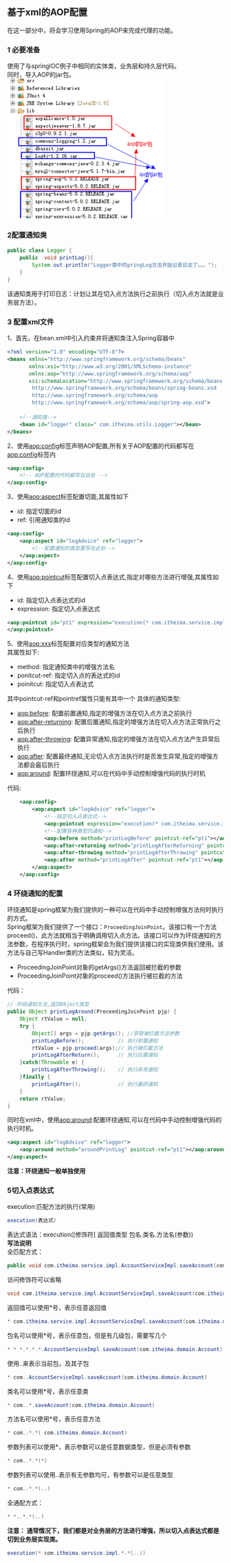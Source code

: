 ## 基于xml的AOP配置
在这一部分中，将会学习使用Spring的AOP来完成代理的功能。  
### 1 必要准备
使用了与springIOC例子中相同的实体类，业务层和持久层代码。  
同时，导入AOP的jar包。  
![image](https://github.com/AIchemists/JAVAEE/blob/master/SpringImg/3-3.png)   
### 2配置通知类
```java
public class Logger {
    public  void printLog(){
        System.out.println("Logger类中的pringLog方法开始记录日志了。。。");
    }
}
```
该通知类用于打印日志：计划让其在切入点方法执行之前执行（切入点方法就是业务层方法）。  
### 3 配置xml文件
1、首先，在bean.xml中引入约束并将通知类注入Spring容器中  
```xml
<?xml version="1.0" encoding="UTF-8"?>
<beans xmlns="http://www.springframework.org/schema/beans"
       xmlns:xsi="http://www.w3.org/2001/XMLSchema-instance"
       xmlns:aop="http://www.springframework.org/schema/aop"
       xsi:schemaLocation="http://www.springframework.org/schema/beans
        http://www.springframework.org/schema/beans/spring-beans.xsd
        http://www.springframework.org/schema/aop
        http://www.springframework.org/schema/aop/spring-aop.xsd">
	
    <!--通知类-->
	<bean id="logger" class=" com.itheima.utils.Logger"></bean>
</beans>
```
2、使用<aop:config>标签声明AOP配置,所有关于AOP配置的代码都写在<aop:config>标签内  
```xml
<aop:config>
	<!-- AOP配置的代码都写在此处 -->
</aop:config>
```
3、使用<aop:aspect>标签配置切面,其属性如下	  
 - id: 指定切面的id  
 - ref: 引用通知类的id  
 
```xml
<aop:config>
	<aop:aspect id="logAdvice" ref="logger">
    	<!--配置通知的类型要写在此处-->
    </aop:aspect>
</aop:config>
```
4、使用<aop:pointcut>标签配置切入点表达式,指定对哪些方法进行增强,其属性如下  
 - id: 指定切入点表达式的id  
 - expression: 指定切入点表达式  
 ```xml
<aop:pointcut id="pt1" expression="execution(* com.itheima.service.impl.*.*(..))">
</aop:pointcut>
```
5、使用<aop:xxx>标签配置对应类型的通知方法  
其属性如下:  
 - method: 指定通知类中的增强方法名  
 - ponitcut-ref: 指定切入点的表达式的id  
 - poinitcut: 指定切入点表达式  
 
其中pointcut-ref和pointref属性只能有其中一个
具体的通知类型:  
 - <aop:before>: 配置前置通知,指定的增强方法在切入点方法之前执行  
 - <aop:after-returning>: 配置后置通知,指定的增强方法在切入点方法正常执行之后执行  
 - <aop:after-throwing>: 配置异常通知,指定的增强方法在切入点方法产生异常后执行  
 - <aop:after>: 配置最终通知,无论切入点方法执行时是否发生异常,指定的增强方法都会最后执行  
 - <aop:around>: 配置环绕通知,可以在代码中手动控制增强代码的执行时机  
 
代码:   
```xml
	<aop:config>
	    <aop:aspect id="logAdvice" ref="logger">
	        <!--指定切入点表达式-->
	        <aop:pointcut expression="execution(* com.itheima.service.impl.*.*(..))" id="pt1"></aop:pointcut>
	        <!--配置各种类型的通知-->
	        <aop:before method="printLogBefore" pointcut-ref="pt1"></aop:before>
	        <aop:after-returning method="printLogAfterReturning" pointcut-ref="pt1"></aop:after-returning>
	        <aop:after-throwing method="printLogAfterThrowing" pointcut-ref="pt1"></aop:after-throwing>
	        <aop:after method="printLogAfter" pointcut-ref="pt1"></aop:after>
	    </aop:aspect>
	</aop:config>
```
### 4 环绕通知的配置
环绕通知是spring框架为我们提供的一种可以在代码中手动控制增强方法何时执行的方式。  
Spring框架为我们提供了一个接口：`ProceedingJoinPoint`。该接口有一个方法proceed()，此方法就相当于明确调用切入点方法。该接口可以作为环绕通知的方法参数，在程序执行时，spring框架会为我们提供该接口的实现类供我们使用。该方法与自己写Handler类的方法类似，较为灵活。  
 - ProceedingJoinPoint对象的getArgs()方法返回被拦截的参数  
 - ProceedingJoinPoint对象的proceed()方法执行被拦截的方法  
 
代码：  
```java
// 环绕通知方法,返回Object类型
public Object printLogAround(ProceedingJoinPoint pjp) {
    Object rtValue = null;
    try {
        Object[] args = pjp.getArgs(); //获取被拦截方法参数       
        printLogBefore();			// 执行前置通知
    	rtValue = pjp.proceed(args);// 执行被拦截方法
        printLogAfterReturn();		// 执行后置通知
    }catch(Throwable e) {
        printLogAfterThrowing();	// 执行异常通知
    }finally {
        printLogAfter();			// 执行最终通知
    }
    return rtValue;
}
```
同时在xml中，使用<aop:around>:配置环绕通知,可以在代码中手动控制增强代码的执行时机。  
```xml
<aop:aspect id="logAdvice" ref="logger">
    <aop:around method="aroundPrintLog" pointcut-ref="pt1"></aop:around>
</aop:aspect>
```
**注意：环绕通知一般单独使用**  

### 5切入点表达式
execution:匹配方法的执行(常用)   
```java
execution(表达式) 
```
表达式语法：execution([修饰符] 返回值类型 包名.类名.方法名(参数))   
**写法说明**   
全匹配方式：   
```java
public void com.itheima.service.impl.AccountServiceImpl.saveAccount(com.itheima.domain.Account) 
```
访问修饰符可以省略  
``` java 
void com.itheima.service.impl.AccountServiceImpl.saveAccount(com.itheima.domain.Account)
```
返回值可以使用*号，表示任意返回值  
```java 
* com.itheima.service.impl.AccountServiceImpl.saveAccount(com.itheima.domain.Account) 
```
包名可以使用*号，表示任意包，但是有几级包，需要写几个  
```java
* * *.*.*.*.AccountServiceImpl.saveAccount(com.itheima.domain.Account) 
```
使用..来表示当前包，及其子包  
```java 
* com..AccountServiceImpl.saveAccount(com.itheima.domain.Account) 
```
类名可以使用*号，表示任意类   
```java 
* com..*.saveAccount(com.itheima.domain.Account) 
```
方法名可以使用*号，表示任意方法  
```java 
* com..*.*( com.itheima.domain.Account) 
```
参数列表可以使用*，表示参数可以是任意数据类型，但是必须有参数   
```java 
* com..*.*(*) 
```
参数列表可以使用..表示有无参数均可，有参数可以是任意类型   
```java
* com..*.*(..) 
```
全通配方式：  
```java
* *..*.*(..) 
```
**注意： 通常情况下，我们都是对业务层的方法进行增强，所以切入点表达式都是切到业务层实现类。**  
``` java
execution(* com.itheima.service.impl.*.*(..))
```
